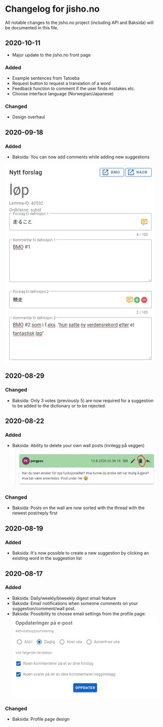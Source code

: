 # Changelog for jisho.no

All notable changes to the jisho.no project (including API and Baksida) will be documented in this file.

## 2020-10-11
- Major update to the jisho.no front page
### Added
- Example sentences from Tatoeba
- Request button to request a translation of a word
- Feedback function to comment if the user finds mistakes etc.
- Choose interface language (Norwegian/Japanese)

### Changed
- Design overhaul

## 2020-09-18
### Added
- Baksida: You can now add comments while adding new suggestions

![profil](https://github.com/jishono/jishono-felles/raw/master/img/200918_1.PNG)

## 2020-08-29

### Changed
- Baksida: Only 3 votes (previously 5) are now required for a suggestion to be added to the dictionary or to be rejected.

## 2020-08-22
### Added
- Baksida: Ability to delete your own wall posts (innlegg på veggen)
![profil](https://github.com/jishono/jishono-felles/raw/master/img/200822_1.PNG)

### Changed
- Baksida: Posts on the wall are now sorted with the thread with the newest post/reply first

## 2020-08-19
### Added
- Baksida: It's now possible to create a new suggestion by clicking an existing word in the suggestion list

## 2020-08-17
### Added
- Baksida: Daily/weekly/biweekly digest email feature
- Baksida: Email notifications when someone comments on your suggestion/comment/wall post.
- Baksida: Possibility to choose email settings from the profile page:
![profil](https://github.com/jishono/jishono-felles/raw/master/img/200817_1.PNG)

### Changed
- Baksida: Profile page design
